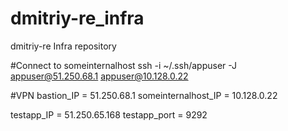 # dmitriy-re_infra
dmitriy-re Infra repository

#Connect to someinternalhost
ssh -i ~/.ssh/appuser -J appuser@51.250.68.1 appuser@10.128.0.22

#VPN
bastion_IP = 51.250.68.1
someinternalhost_IP = 10.128.0.22

testapp_IP = 51.250.65.168
testapp_port = 9292
